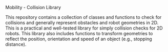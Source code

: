 Mobility - Collision Library

This repository contains a collection of classes and functions to
check for collisions and generally represent obstacles and robot
geometries in 2D. This is a practical and well-tested library
for simply collision checks for 2D robots. This library also
includes functions to transform geometries to reflect the
position, orientation and speed of an object (e.g., stopping
distance).

